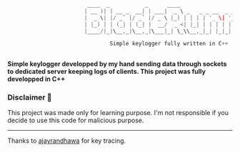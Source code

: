 ```C
                         ____  _           _      ____                              
                        | __ )| | __ _  __| | ___|  _ \ _   _ _ __  _ __   ___ _ __ 
                        |  _ \| |/ _` |/ _` |/ _ \ |_) | | | | '_ \| '_ \ / _ \ '__|
                        | |_) | | (_| | (_| |  __/  _ <| |_| | | | | | | |  __/ |   
                        |____/|_|\__,_|\__,_|\___|_| \_\\__,_|_| |_|_| |_|\___|_|                          

                                Simple keylogger fully written in C++
                                                         
``` 
**Simple keylogger developped by my hand sending data through sockets to dedicated server keeping logs of clients. This project was fully developped in C++**

### Disclaimer 🚨
This project was made only for learning purpose. I'm not responsible if you decide to use this code for malicious purpose.

---

Thanks to <a href="https://github.com/ajayrandhawa">ajayrandhawa</a> for key tracing.